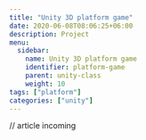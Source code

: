 ```yaml
---
title: "Unity 3D platform game"
date: 2020-06-08T08:06:25+06:00
description: Project
menu:
  sidebar:
    name: Unity 3D platform game
    identifier: platform-game
    parent: unity-class
    weight: 10
tags: ["platform"]
categories: ["unity"]
---
```


// article incoming